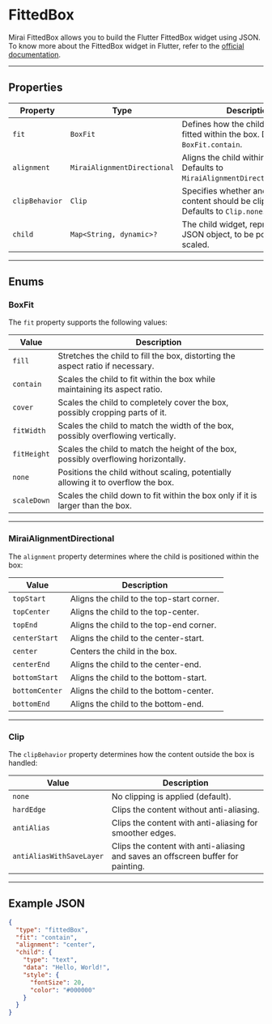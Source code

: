 # FittedBox

Mirai FittedBox allows you to build the Flutter FittedBox widget using JSON.
To know more about the FittedBox widget in Flutter, refer to the [official documentation](https://api.flutter.dev/flutter/widgets/FittedBox-class.html).

---

## Properties

| Property       | Type                        | Description                                                                          |
| -------------- | --------------------------- | ------------------------------------------------------------------------------------ |
| `fit`          | `BoxFit`                    | Defines how the child should be fitted within the box. Defaults to `BoxFit.contain`. |
| `alignment`    | `MiraiAlignmentDirectional` | Aligns the child within the box. Defaults to `MiraiAlignmentDirectional.center`.     |
| `clipBehavior` | `Clip`                      | Specifies whether and how the content should be clipped. Defaults to `Clip.none`.    |
| `child`        | `Map<String, dynamic>?`     | The child widget, represented as a JSON object, to be positioned and scaled.         |

---

## Enums

### BoxFit

The `fit` property supports the following values:

| Value       | Description                                                                         |
| ----------- | ----------------------------------------------------------------------------------- |
| `fill`      | Stretches the child to fill the box, distorting the aspect ratio if necessary.      |
| `contain`   | Scales the child to fit within the box while maintaining its aspect ratio.          |
| `cover`     | Scales the child to completely cover the box, possibly cropping parts of it.        |
| `fitWidth`  | Scales the child to match the width of the box, possibly overflowing vertically.    |
| `fitHeight` | Scales the child to match the height of the box, possibly overflowing horizontally. |
| `none`      | Positions the child without scaling, potentially allowing it to overflow the box.   |
| `scaleDown` | Scales the child down to fit within the box only if it is larger than the box.      |

---

### MiraiAlignmentDirectional

The `alignment` property determines where the child is positioned within the box:

| Value          | Description                               |
| -------------- | ----------------------------------------- |
| `topStart`     | Aligns the child to the top-start corner. |
| `topCenter`    | Aligns the child to the top-center.       |
| `topEnd`       | Aligns the child to the top-end corner.   |
| `centerStart`  | Aligns the child to the center-start.     |
| `center`       | Centers the child in the box.             |
| `centerEnd`    | Aligns the child to the center-end.       |
| `bottomStart`  | Aligns the child to the bottom-start.     |
| `bottomCenter` | Aligns the child to the bottom-center.    |
| `bottomEnd`    | Aligns the child to the bottom-end.       |

---

### Clip

The `clipBehavior` property determines how the content outside the box is handled:

| Value                    | Description                                                                      |
| ------------------------ | -------------------------------------------------------------------------------- |
| `none`                   | No clipping is applied (default).                                                |
| `hardEdge`               | Clips the content without anti-aliasing.                                         |
| `antiAlias`              | Clips the content with anti-aliasing for smoother edges.                         |
| `antiAliasWithSaveLayer` | Clips the content with anti-aliasing and saves an offscreen buffer for painting. |

---

## Example JSON

```json
{
  "type": "fittedBox",
  "fit": "contain",
  "alignment": "center",
  "child": {
    "type": "text",
    "data": "Hello, World!",
    "style": {
      "fontSize": 20,
      "color": "#000000"
    }
  }
}
```
